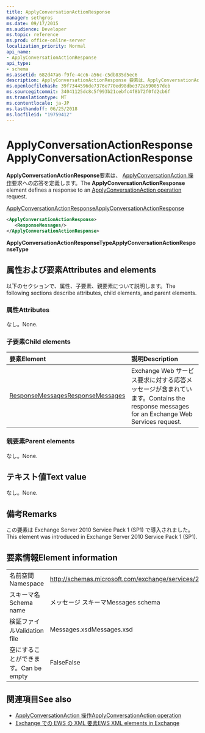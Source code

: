 ```yaml
---
title: ApplyConversationActionResponse
manager: sethgros
ms.date: 09/17/2015
ms.audience: Developer
ms.topic: reference
ms.prod: office-online-server
localization_priority: Normal
api_name:
- ApplyConversationActionResponse
api_type:
- schema
ms.assetid: 682d47a6-f9fe-4cc6-a56c-c5db835d5ec6
description: ApplyConversationActionResponse 要素は、ApplyConversationAction の操作要求に対する応答を定義します。
ms.openlocfilehash: 39f7344596de7376e770ed98dbe372a590057deb
ms.sourcegitcommit: 34041125dc8c5f993b21cebfc4f8b72f0fd2cb6f
ms.translationtype: MT
ms.contentlocale: ja-JP
ms.lasthandoff: 06/25/2018
ms.locfileid: "19759412"
---
```

# <a name="applyconversationactionresponse"></a><span data-ttu-id="45bcb-103">ApplyConversationActionResponse</span><span class="sxs-lookup"><span data-stu-id="45bcb-103">ApplyConversationActionResponse</span></span>

<span data-ttu-id="45bcb-104">**ApplyConversationActionResponse**要素は、 [ApplyConversationAction 操作](applyconversationaction-operation.md)要求への応答を定義します。</span><span class="sxs-lookup"><span data-stu-id="45bcb-104">The **ApplyConversationActionResponse** element defines a response to an [ApplyConversationAction operation](applyconversationaction-operation.md) request.</span></span> 
  
[<span data-ttu-id="45bcb-105">ApplyConversationActionResponse</span><span class="sxs-lookup"><span data-stu-id="45bcb-105">ApplyConversationActionResponse</span></span>](applyconversationactionresponse.md)
  
```XML
<ApplyConversationActionResponse>
   <ResponseMessages/>
</ApplyConversationActionResponse>
```

 <span data-ttu-id="45bcb-106">**ApplyConversationActionResponseType**</span><span class="sxs-lookup"><span data-stu-id="45bcb-106">**ApplyConversationActionResponseType**</span></span>
## <a name="attributes-and-elements"></a><span data-ttu-id="45bcb-107">属性および要素</span><span class="sxs-lookup"><span data-stu-id="45bcb-107">Attributes and elements</span></span>

<span data-ttu-id="45bcb-108">以下のセクションで、属性、子要素、親要素について説明します。</span><span class="sxs-lookup"><span data-stu-id="45bcb-108">The following sections describe attributes, child elements, and parent elements.</span></span>
  
### <a name="attributes"></a><span data-ttu-id="45bcb-109">属性</span><span class="sxs-lookup"><span data-stu-id="45bcb-109">Attributes</span></span>

<span data-ttu-id="45bcb-110">なし。</span><span class="sxs-lookup"><span data-stu-id="45bcb-110">None.</span></span>
  
### <a name="child-elements"></a><span data-ttu-id="45bcb-111">子要素</span><span class="sxs-lookup"><span data-stu-id="45bcb-111">Child elements</span></span>

|<span data-ttu-id="45bcb-112">**要素**</span><span class="sxs-lookup"><span data-stu-id="45bcb-112">**Element**</span></span>|<span data-ttu-id="45bcb-113">**説明**</span><span class="sxs-lookup"><span data-stu-id="45bcb-113">**Description**</span></span>|
|:-----|:-----|
|[<span data-ttu-id="45bcb-114">ResponseMessages</span><span class="sxs-lookup"><span data-stu-id="45bcb-114">ResponseMessages</span></span>](responsemessages.md) <br/> |<span data-ttu-id="45bcb-115">Exchange Web サービス要求に対する応答メッセージが含まれています。</span><span class="sxs-lookup"><span data-stu-id="45bcb-115">Contains the response messages for an Exchange Web Services request.</span></span>  <br/> |
   
### <a name="parent-elements"></a><span data-ttu-id="45bcb-116">親要素</span><span class="sxs-lookup"><span data-stu-id="45bcb-116">Parent elements</span></span>

<span data-ttu-id="45bcb-117">なし。</span><span class="sxs-lookup"><span data-stu-id="45bcb-117">None.</span></span>
  
## <a name="text-value"></a><span data-ttu-id="45bcb-118">テキスト値</span><span class="sxs-lookup"><span data-stu-id="45bcb-118">Text value</span></span>

<span data-ttu-id="45bcb-119">なし。</span><span class="sxs-lookup"><span data-stu-id="45bcb-119">None.</span></span>
  
## <a name="remarks"></a><span data-ttu-id="45bcb-120">備考</span><span class="sxs-lookup"><span data-stu-id="45bcb-120">Remarks</span></span>

<span data-ttu-id="45bcb-121">この要素は Exchange Server 2010 Service Pack 1 (SP1) で導入されました。</span><span class="sxs-lookup"><span data-stu-id="45bcb-121">This element was introduced in Exchange Server 2010 Service Pack 1 (SP1).</span></span>
  
## <a name="element-information"></a><span data-ttu-id="45bcb-122">要素情報</span><span class="sxs-lookup"><span data-stu-id="45bcb-122">Element information</span></span>

|||
|:-----|:-----|
|<span data-ttu-id="45bcb-123">名前空間</span><span class="sxs-lookup"><span data-stu-id="45bcb-123">Namespace</span></span>  <br/> |http://schemas.microsoft.com/exchange/services/2006/messages  <br/> |
|<span data-ttu-id="45bcb-124">スキーマ名</span><span class="sxs-lookup"><span data-stu-id="45bcb-124">Schema name</span></span>  <br/> |<span data-ttu-id="45bcb-125">メッセージ スキーマ</span><span class="sxs-lookup"><span data-stu-id="45bcb-125">Messages schema</span></span>  <br/> |
|<span data-ttu-id="45bcb-126">検証ファイル</span><span class="sxs-lookup"><span data-stu-id="45bcb-126">Validation file</span></span>  <br/> |<span data-ttu-id="45bcb-127">Messages.xsd</span><span class="sxs-lookup"><span data-stu-id="45bcb-127">Messages.xsd</span></span>  <br/> |
|<span data-ttu-id="45bcb-128">空にすることができます。</span><span class="sxs-lookup"><span data-stu-id="45bcb-128">Can be empty</span></span>  <br/> |<span data-ttu-id="45bcb-129">False</span><span class="sxs-lookup"><span data-stu-id="45bcb-129">False</span></span>  <br/> |
   
## <a name="see-also"></a><span data-ttu-id="45bcb-130">関連項目</span><span class="sxs-lookup"><span data-stu-id="45bcb-130">See also</span></span>

- [<span data-ttu-id="45bcb-131">ApplyConversationAction 操作</span><span class="sxs-lookup"><span data-stu-id="45bcb-131">ApplyConversationAction operation</span></span>](applyconversationaction-operation.md)
- [<span data-ttu-id="45bcb-132">Exchange での EWS の XML 要素</span><span class="sxs-lookup"><span data-stu-id="45bcb-132">EWS XML elements in Exchange</span></span>](ews-xml-elements-in-exchange.md)

